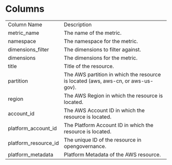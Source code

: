 # Columns  

<table>
	<tr><td>Column Name</td><td>Description</td></tr>
	<tr><td>metric_name</td><td>The name of the metric.</td></tr>
	<tr><td>namespace</td><td>The namespace for the metric.</td></tr>
	<tr><td>dimensions_filter</td><td>The dimensions to filter against.</td></tr>
	<tr><td>dimensions</td><td>The dimensions for the metric.</td></tr>
	<tr><td>title</td><td>Title of the resource.</td></tr>
	<tr><td>partition</td><td>The AWS partition in which the resource is located (aws, aws-cn, or aws-us-gov).</td></tr>
	<tr><td>region</td><td>The AWS Region in which the resource is located.</td></tr>
	<tr><td>account_id</td><td>The AWS Account ID in which the resource is located.</td></tr>
	<tr><td>platform_account_id</td><td>The Platform Account ID in which the resource is located.</td></tr>
	<tr><td>platform_resource_id</td><td>The unique ID of the resource in opengovernance.</td></tr>
	<tr><td>platform_metadata</td><td>Platform Metadata of the AWS resource.</td></tr>
</table>
